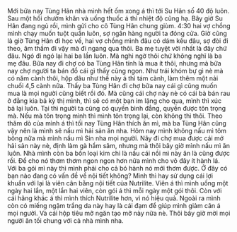 Mới bữa nay Tùng Hân nhà mình hết ốm xong á thì tới Su Hân số 40 độ luôn. Sau một hồi chườm khăn và uống thuốc á thì nhiệt độ cũng hạ. Bây giờ Su Hân đang ngủ rồi, mình gửi cho cô Tùng Hân chung giùm. 4:30 hai vợ chồng mình chạy muốn tuột quần luôn, sợ ngân hàng người ta đóng cửa. Giờ cũng là giờ Tùng Hân đi học về, hai vợ chồng mình đâu có dám kêu đâu, sợ đòi đi theo, âm thầm đi vậy mà đi ngang qua thôi. Ba mẹ tuyệt vời nhất là đây chứ đâu. Ngó đi ngó lại hai ba lần luôn. Mà nghi ngờ thôi chứ không nghĩ là ba mẹ đâu. Bữa nay đi chợ có ba Tùng Hân tính là mua ít thôi, nhưng mà bữa nay chợ người ta bán đồ cái gì thấy cũng ngon. Như trái khóm bự gì nè mà có năm cành thôi, hộp dâu như thế này á thì tám cành, làm thêm một nải chuối 4,5 cành nữa. Thấy ba Tùng Hân đi chợ bữa nay cái gì cũng muốn mua là mọi người cũng biết rồi đó. Mà cũng cái chợ này nè có cái bà bán rau ở đằng kia bả kỳ thị mình, thì sẽ có một bạn im lặng cho qua, mình thì xúc bả lại luôn. Tại thì người ta cũng có quyền bình đẳng, quyền được tôn trọng mà. Nếu mà tôn trọng mình thì mình tôn trọng lại, còn không thì thôi. Theo thăm dò của mình á thì tối nay Tùng Hân thích ăn mì, mà ba Tùng Hân cũng vậy nên là mình sẽ nấu mì hải sản ăn nha. Hôm nay mình không nấu mì tôm bông nữa mà mình nấu mì Sin nha mọi người. Nãy đi chợ mua được cái mớ hải sản này nè, định làm gà hầm sâm, nhưng mà thôi bây giờ mình nấu mì ăn luôn. Nhà mình còn ba bốn loại kim chi là nấu cái nồi mì này ăn là cũng được rồi. Để cho nó thơm thơm ngon ngon hơn nữa mình cho vô đây ít hành lá. Với ba gói mì này thì mình phải cho cả bó hành nó mới thơm được. Ở đây có bạn nào đang có vấn đề về nội tiết không? Mình thì hay sử dụng cái lợi khuẩn với lại là viên cân bằng nội tiết của Nutrilite. Viên á thì mình uống một ngày hai lần, một lần hai viên, còn gói á thì mỗi ngày một gói thôi. Còn với cái hãng khác á thì mình thích Nutrilite hơn, vì nó hiệu quả. Ngoài ra mình còn có miếng ngậm trắng da này hay là cái đạm để giúp mình giảm cân á mọi người. Và cái hộp tiêu mỡ ngăn tạo mỡ này nữa nè. Thôi bây giờ mời mọi người ăn tối chung với cả nhà mình nha.